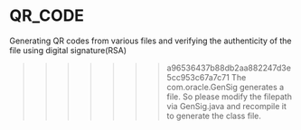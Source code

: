 
# QR_CODE
Generating QR codes from various files and verifying the authenticity of the file using digital signature(RSA)
>>>>>>> a96536437b88db2aa882247d3e5cc953c67a7c71
The com.oracle.GenSig generates a file. So please modify the filepath via GenSig.java and recompile it to generate the class file.
